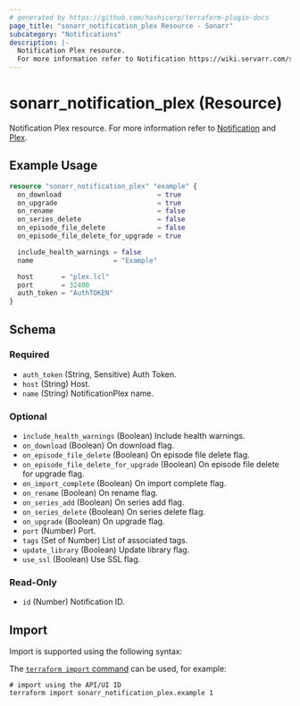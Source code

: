 ```yaml
---
# generated by https://github.com/hashicorp/terraform-plugin-docs
page_title: "sonarr_notification_plex Resource - Sonarr"
subcategory: "Notifications"
description: |-
  Notification Plex resource.
  For more information refer to Notification https://wiki.servarr.com/sonarr/settings#connect and Plex https://wiki.servarr.com/sonarr/supported#plexserver.
---
```


# sonarr_notification_plex (Resource)

<!-- subcategory:Notifications -->
Notification Plex resource.
For more information refer to [Notification](https://wiki.servarr.com/sonarr/settings#connect) and [Plex](https://wiki.servarr.com/sonarr/supported#plexserver).

## Example Usage

```terraform
resource "sonarr_notification_plex" "example" {
  on_download                        = true
  on_upgrade                         = true
  on_rename                          = false
  on_series_delete                   = false
  on_episode_file_delete             = false
  on_episode_file_delete_for_upgrade = true

  include_health_warnings = false
  name                    = "Example"

  host       = "plex.lcl"
  port       = 32400
  auth_token = "AuthTOKEN"
}
```

<!-- schema generated by tfplugindocs -->
## Schema

### Required

- `auth_token` (String, Sensitive) Auth Token.
- `host` (String) Host.
- `name` (String) NotificationPlex name.

### Optional

- `include_health_warnings` (Boolean) Include health warnings.
- `on_download` (Boolean) On download flag.
- `on_episode_file_delete` (Boolean) On episode file delete flag.
- `on_episode_file_delete_for_upgrade` (Boolean) On episode file delete for upgrade flag.
- `on_import_complete` (Boolean) On import complete flag.
- `on_rename` (Boolean) On rename flag.
- `on_series_add` (Boolean) On series add flag.
- `on_series_delete` (Boolean) On series delete flag.
- `on_upgrade` (Boolean) On upgrade flag.
- `port` (Number) Port.
- `tags` (Set of Number) List of associated tags.
- `update_library` (Boolean) Update library flag.
- `use_ssl` (Boolean) Use SSL flag.

### Read-Only

- `id` (Number) Notification ID.

## Import

Import is supported using the following syntax:

The [`terraform import` command](https://developer.hashicorp.com/terraform/cli/commands/import) can be used, for example:

```shell
# import using the API/UI ID
terraform import sonarr_notification_plex.example 1
```
